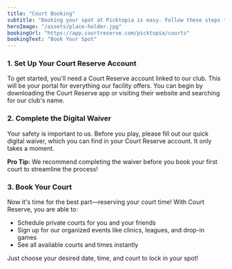 ```yaml
---
title: "Court Booking"
subtitle: "Booking your spot at Picktopia is easy. Follow these steps to reserve your court and get ready to play."
heroImage: "/assets/place-holder.jpg"
bookingUrl: "https://app.courtreserve.com/picktopia/courts"
bookingText: "Book Your Spot"
---
```


### 1. Set Up Your Court Reserve Account
To get started, you'll need a Court Reserve account linked to our club. This will be your portal for everything our facility offers. You can begin by downloading the Court Reserve app or visiting their website and searching for our club's name.

### 2. Complete the Digital Waiver
Your safety is important to us. Before you play, please fill out our quick digital waiver, which you can find in your Court Reserve account. It only takes a moment.

**Pro Tip:** We recommend completing the waiver before you book your first court to streamline the process!

### 3. Book Your Court
Now it's time for the best part—reserving your court time! With Court Reserve, you are able to:

- Schedule private courts for you and your friends
- Sign up for our organized events like clinics, leagues, and drop-in games
- See all available courts and times instantly

Just choose your desired date, time, and court to lock in your spot!